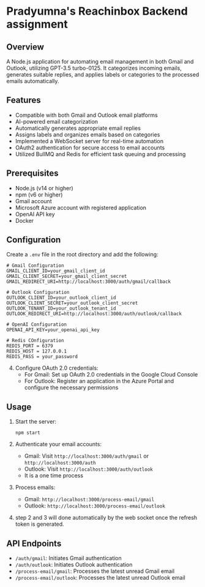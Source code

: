 # Pradyumna's Reachinbox Backend assignment

## Overview
A Node.js application for automating email management in both Gmail and Outlook, utilizing GPT-3.5 turbo-0125. It categorizes incoming emails, generates suitable replies, and applies labels or categories to the processed emails automatically.

## Features
- Compatible with both Gmail and Outlook email platforms
- AI-powered email categorization
- Automatically generates appropriate email replies
- Assigns labels and organizes emails based on categories
- Implemented a WebSocket server for real-time automation
- OAuth2 authentication for secure access to email accounts
- Utilized BullMQ and Redis for efficient task queuing and processing

## Prerequisites
- Node.js (v14 or higher)
- npm (v6 or higher)
- Gmail account 
- Microsoft Azure account with registered application 
- OpenAI API key
- Docker

## Configuration

   Create a `.env` file in the root directory and add the following:

   ```
   # Gmail Configuration
   GMAIL_CLIENT_ID=your_gmail_client_id
   GMAIL_CLIENT_SECRET=your_gmail_client_secret
   GMAIL_REDIRECT_URI=http://localhost:3000/auth/gmail/callback

   # Outlook Configuration
   OUTLOOK_CLIENT_ID=your_outlook_client_id
   OUTLOOK_CLIENT_SECRET=your_outlook_client_secret
   OUTLOOK_TENANT_ID=your_outlook_tenant_id
   OUTLOOK_REDIRECT_URI=http://localhost:3000/auth/outlook/callback

   # OpenAI Configuration
   OPENAI_API_KEY=your_openai_api_key

   # Redis COnfiguration
   REDIS_PORT = 6379
   REDIS_HOST = 127.0.0.1
   REDIS_PASS = your_password
   ```

4. Configure OAuth 2.0 credentials:
   - For Gmail: Set up OAuth 2.0 credentials in the Google Cloud Console
   - For Outlook: Register an application in the Azure Portal and configure the necessary permissions

## Usage

1. Start the server:
   ```
   npm start
   ```

2. Authenticate your email accounts:
   - Gmail: Visit `http://localhost:3000/auth/gmail` or `http://localhost:3000/auth`
   - Outlook: Visit `http://localhost:3000/auth/outlook`
   - It is a one time process

3. Process emails:
   - Gmail: `http://localhost:3000/process-email/gmail`
   - Outlook: `http://localhost:3000/process-email/outlook`

4. step 2 and 3 will done automatically by the web socket once the refresh token is generated.

## API Endpoints

- `/auth/gmail`: Initiates Gmail authentication
- `/auth/outlook`: Initiates Outlook authentication
- `/process-email/gmail`: Processes the latest unread Gmail email
- `/process-email/outlook`: Processes the latest unread Outlook email
